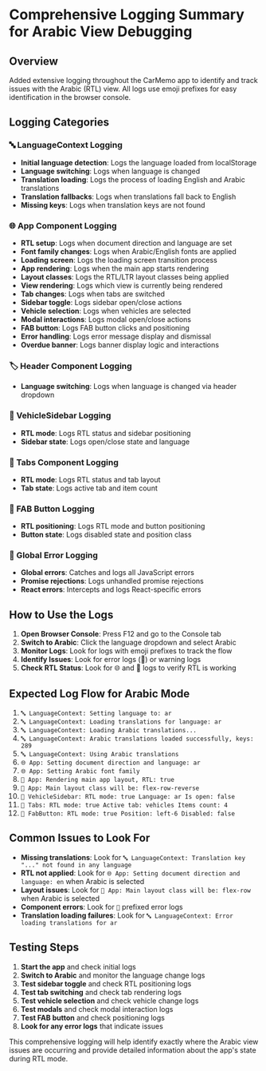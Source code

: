 # Comprehensive Logging Summary for Arabic View Debugging

## Overview
Added extensive logging throughout the CarMemo app to identify and track issues with the Arabic (RTL) view. All logs use emoji prefixes for easy identification in the browser console.

## Logging Categories

### 🔤 LanguageContext Logging
- **Initial language detection**: Logs the language loaded from localStorage
- **Language switching**: Logs when language is changed
- **Translation loading**: Logs the process of loading English and Arabic translations
- **Translation fallbacks**: Logs when translations fall back to English
- **Missing keys**: Logs when translation keys are not found

### 🌐 App Component Logging
- **RTL setup**: Logs when document direction and language are set
- **Font family changes**: Logs when Arabic/English fonts are applied
- **Loading screen**: Logs the loading screen transition process
- **App rendering**: Logs when the main app starts rendering
- **Layout classes**: Logs the RTL/LTR layout classes being applied
- **View rendering**: Logs which view is currently being rendered
- **Tab changes**: Logs when tabs are switched
- **Sidebar toggle**: Logs sidebar open/close actions
- **Vehicle selection**: Logs when vehicles are selected
- **Modal interactions**: Logs modal open/close actions
- **FAB button**: Logs FAB button clicks and positioning
- **Error handling**: Logs error message display and dismissal
- **Overdue banner**: Logs banner display logic and interactions

### 🏷️ Header Component Logging
- **Language switching**: Logs when language is changed via header dropdown

### 🚗 VehicleSidebar Logging
- **RTL mode**: Logs RTL status and sidebar positioning
- **Sidebar state**: Logs open/close state and language

### 📑 Tabs Component Logging
- **RTL mode**: Logs RTL status and tab layout
- **Tab state**: Logs active tab and item count

### 🔘 FAB Button Logging
- **RTL positioning**: Logs RTL mode and button positioning
- **Button state**: Logs disabled state and position class

### 🚨 Global Error Logging
- **Global errors**: Catches and logs all JavaScript errors
- **Promise rejections**: Logs unhandled promise rejections
- **React errors**: Intercepts and logs React-specific errors

## How to Use the Logs

1. **Open Browser Console**: Press F12 and go to the Console tab
2. **Switch to Arabic**: Click the language dropdown and select Arabic
3. **Monitor Logs**: Look for logs with emoji prefixes to track the flow
4. **Identify Issues**: Look for error logs (🚨) or warning logs
5. **Check RTL Status**: Look for 🌐 and 🚗 logs to verify RTL is working

## Expected Log Flow for Arabic Mode

1. `🔤 LanguageContext: Setting language to: ar`
2. `🔤 LanguageContext: Loading translations for language: ar`
3. `🔤 LanguageContext: Loading Arabic translations...`
4. `🔤 LanguageContext: Arabic translations loaded successfully, keys: 289`
5. `🔤 LanguageContext: Using Arabic translations`
6. `🌐 App: Setting document direction and language: ar`
7. `🌐 App: Setting Arabic font family`
8. `📱 App: Rendering main app layout, RTL: true`
9. `📱 App: Main layout class will be: flex-row-reverse`
10. `🚗 VehicleSidebar: RTL mode: true Language: ar Is open: false`
11. `📑 Tabs: RTL mode: true Active tab: vehicles Items count: 4`
12. `🔘 FabButton: RTL mode: true Position: left-6 Disabled: false`

## Common Issues to Look For

- **Missing translations**: Look for `🔤 LanguageContext: Translation key "..." not found in any language`
- **RTL not applied**: Look for `🌐 App: Setting document direction and language: en` when Arabic is selected
- **Layout issues**: Look for `📱 App: Main layout class will be: flex-row` when Arabic is selected
- **Component errors**: Look for `🚨` prefixed error logs
- **Translation loading failures**: Look for `🔤 LanguageContext: Error loading translations for ar`

## Testing Steps

1. **Start the app** and check initial logs
2. **Switch to Arabic** and monitor the language change logs
3. **Test sidebar toggle** and check RTL positioning logs
4. **Test tab switching** and check tab rendering logs
5. **Test vehicle selection** and check vehicle change logs
6. **Test modals** and check modal interaction logs
7. **Test FAB button** and check positioning logs
8. **Look for any error logs** that indicate issues

This comprehensive logging will help identify exactly where the Arabic view issues are occurring and provide detailed information about the app's state during RTL mode. 